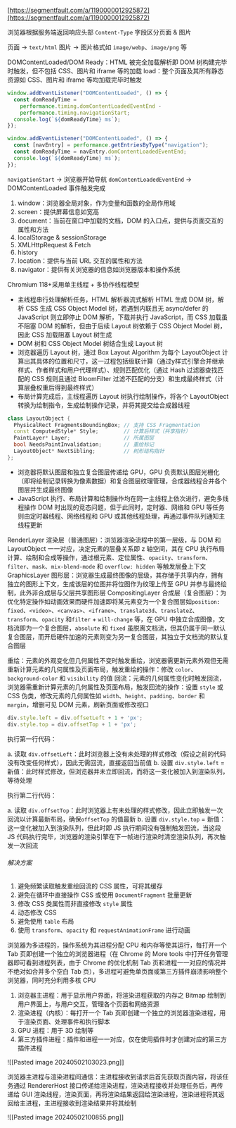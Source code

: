 [https://segmentfault.com/a/1190000012925872](https://segmentfault.com/a/1190000012925872)

浏览器根据服务端返回响应头部 `Content-Type` 字段区分页面 & 图片

页面 -> `text/html`
图片 -> 图片格式如 `image/webp`、`image/png` 等

DOMContentLoaded/DOM Ready：HTML 被完全加载解析即 DOM 树构建完毕时触发，但不包括 CSS、图片和 iframe 等的加载
load：整个页面及其所有静态资源如 CSS、图片和 iframe 等均加载完毕时触发

```js
window.addEventListener("DOMContentLoaded", () => {
  const domReadyTime =
    performance.timing.domContentLoadedEventEnd -
    performance.timing.navigationStart;
  console.log(`${domReadyTime} ms`);
});

window.addEventListener("DOMContentLoaded", () => {
  const [navEntry] = performance.getEntriesByType("navigation");
  const domReadyTime = navEntry.domContentLoadedEventEnd;
  console.log(`${domReadyTime} ms`);
});
```

`navigationStart` -> 浏览器开始导航
`domContentLoadedEventEnd` -> DOMContentLoaded 事件触发完成

1. window：浏览器全局对象，作为变量和函数的全局作用域
2. screen：提供屏幕信息如宽高
3. document：当前在窗口中加载的文档，DOM 的入口点，提供与页面交互的属性和方法
4. localStorage & sessionStorage
5. XMLHttpRequest & Fetch
6. history
7. location：提供与当前 URL 交互的属性和方法
8. navigator：提供有关浏览器的信息如浏览器版本和操作系统

Chromium 118+采用单主线程 + 多协作线程模型

- 主线程串行处理解析任务，HTML 解析器流式解析 HTML 生成 DOM 树，解析 CSS 生成 CSS Object Model 树，若遇到内联且无 async/defer 的 JavaScript 则立即停止 DOM 解析，下载并执行 JavaScript，而 CSS 加载虽不阻塞 DOM 的解析，但由于后续 Layout 树依赖于 CSS Object Model 树，因此 CSS 加载阻塞 Layout 树生成
- DOM 树和 CSS Object Model 树结合生成 Layout 树
- 浏览器遍历 Layout 树，通过 Box Layout Algorithm 为每个 LayoutObject 计算出其具体的位置和尺寸，这一过程包括级联计算（通过y样式引擎合并继承样式、作者样式和用户代理样式）、规则匹配优化（通过 Hash 过滤器查找匹配的 CSS 规则且通过 BloomFilter 过滤不匹配的分支）和生成最终样式（计算层叠权重后得到最终样式）
- 布局计算完成后，主线程遍历 Layout 树执行绘制操作，将各个 LayoutObject 转换为绘制指令，生成绘制操作记录，并将其提交给合成器线程

```cpp
class LayoutObject {
  PhysicalRect FragmentsBoundingBox; // 支持 CSS Fragmentation
  const ComputedStyle* Style;        // 计算后样式（共享指针）
  PaintLayer* Layer;                 // 所属图层
  bool NeedsPaintInvalidation;       // 重绘标记
  LayoutObject* NextSibling;         // 树形结构指针
};
```

- 浏览器将默认图层和独立复合图层传递给 GPU，GPU 负责默认图层光栅化（即将绘制记录转换为像素数据）和复合图层纹理管理，合成器线程合并各个图层并生成最终图像
- JavaScript 执行、布局计算和绘制操作均在同一主线程上依次进行，避免多线程操作 DOM 时出现的竞态问题，但于此同时，定时器、网络和 GPU 等任务则由定时器线程、网络线程和 GPU 或其他线程处理，再通过事件队列通知主线程更新

RenderLayer 渲染层（普通图层）：浏览器渲染流程中的第一层级，与 DOM 和 LayoutObject 一一对应，决定元素的层叠关系即 z 轴空间，其在 CPU 执行布局计算、绘制和合成等操作，通过根元素、定位属性、`opacity`、`transform`、`filter`、`mask`、`mix-blend-mode` 和 `overflow: hidden` 等触发层叠上下文
GraphicsLayer 图形层：浏览器生成最终图像的层级，其存储于共享内存，拥有独立的图形上下文，生成该层的位图并将位图作为纹理上传至 GPU 并参与最终绘制，此外非合成层与父层共享图形层
CompositingLayer 合成层（复合图层）：为优化特定操作如动画效果而硬件加速即将某元素变为一个复合图层如`position: fixed`、`<video>`、`<canvas>`、`<iframe>`、`translate3d`、`translateZ`、`transform`、`opacity` 和`filter` + `will-change` 等，在 GPU 中独立合成图像，文档流即为一个复合图层，`absolute` 和 `fixed` 虽脱离文档流，但其仍属于同一默认复合图层，而开启硬件加速的元素则变为另一复合图层，其独立于文档流的默认复合图层

重绘：元素的外观变化但几何属性不变时触发重绘，浏览器需更新元素外观但无需重新计算元素的几何属性及页面布局，触发重绘的操作：修改 `color`、`background-color` 和 `visibility` 的值
回流：元素的几何属性变化时触发回流，浏览器需重新计算元素的几何属性及页面布局，触发回流的操作：设置 `style` 或 CSS 伪类，修改元素的几何属性如 `width`、`height`、`padding`、`border` 和 `margin`，增删可见 DOM 元素，刷新页面或修改视口

```js
div.style.left = div.offsetLeft + 1 + 'px';
div.style.top = div.offsetTop + 1 + 'px';
```

执行第一行代码：

a. 读取 `div.offsetLeft`：此时浏览器上没有未处理的样式修改（假设之前的代码没有改变任何样式），因此无需回流，直接返回当前值
b. 设置 `div.style.left` = 新值：此时样式修改，但浏览器并未立即回流，而将这一变化被加入到渲染队列，等待处理

执行第二行代码：

a. 读取 `div.offsetTop`：此时浏览器上有未处理的样式修改，因此立即触发一次回流以计算最新布局，确保`offsetTop` 的值最新
b. 设置 `div.style.top` = 新值：这一变化被加入到渲染队列，但此时即 JS 执行期间没有强制触发回流，当这段 JS 代码执行完毕，浏览器的渲染引擎在下一帧进行渲染时清空渲染队列，再次触发一次回流

###### 解决方案

1. 避免频繁读取触发重绘回流的 CSS 属性，可将其缓存
2. 避免在循环中直接操作 CSS 或使用 `DocumentFragment` 批量更新
3. 修改 CSS 类属性而非直接修改 `style` 属性
4. 动态修改 CSS
5. 避免使用 `table` 布局
6. 使用 `transform`、`opacity` 和 `requestAnimationFrame` 进行动画

浏览器为多进程的，操作系统为其进程分配 CPU 和内存等使其运行，每打开一个 Tab 页即创建一个独立的浏览器进程（在 Chrome 的 More tools 中打开任务管理器即可看到进程列表，由于 Chrome 的优化机制 Tab 页和进程一一对应的情况并不绝对如合并多个空白 Tab 页），多进程可避免单页面或第三方插件崩溃影响整个浏览器，同时充分利用多核 CPU

1. 浏览器主进程：用于显示用户界面，将渲染进程获取的内存之 Bitmap 绘制到用户界面上，与用户交互，管理各个页面和网络资源
2. 渲染进程（内核）：每打开一个 Tab 页即创建一个独立的浏览器渲染进程，用于渲染页面、处理事件和执行脚本
3. GPU 进程：用于 3D 绘制等
4. 第三方插件进程：插件和进程一一对应，仅在使用插件时才创建对应的第三方插件进程

![[Pasted image 20240502103023.png]]

浏览器主进程与渲染进程间通信：主进程接收到请求后首先获取页面内容，将该任务通过 RendererHost 接口传递给渲染进程，渲染进程接收并处理任务后，再传递给 GUI 渲染线程，渲染页面，再将渲染结果返回给渲染进程，渲染进程将其返回给主进程，主进程接收到渲染结果并将其绘制

![[Pasted image 20240502100855.png]]

